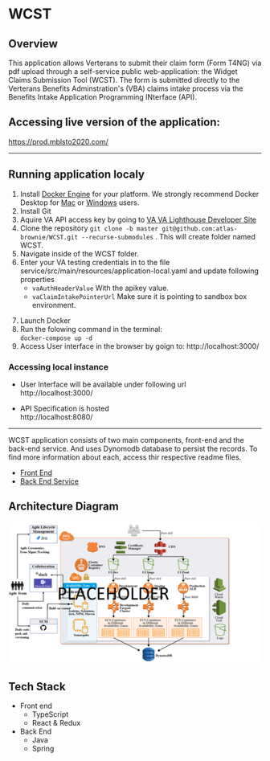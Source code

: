 # WCST

## Overview
This application allows Verterans to submit their claim form (Form T4NG) via pdf upload through a self-service public web-application: the Widget Claims Submission Tool (WCST). 
The form is submitted directly to the Verterans Benefits Adminstration's (VBA) claims intake process via the Benefits Intake Application Programming INterface (API).


## Accessing live version of the application:  
https://prod.mblsto2020.com/


---

## Running application localy

1. Install [Docker Engine](https://docs.docker.com/engine/install/) for your platform. We strongly recommend Docker Desktop for [Mac](https://docs.docker.com/engine/install/) or [Windows](https://docs.docker.com/docker-for-windows/install/) users.
2. Install Git
3. Aquire VA API access key by going to [VA VA Lighthouse Developer Site](https://developer.va.gov/apply)
4. Clone the repository  `git clone -b master git@github.com:atlas-brownie/WCST.git --recurse-submodules` . This will create folder named WCST.
4. Navigate inside of the WCST folder.
5. Enter your VA testing credentials in to the file service/src/main/resources/application-local.yaml and update following properties
   - `vaAuthHeaderValue` With the apikey value.
   - `vaClaimIntakePointerUrl` Make sure it is pointing to sandbox box environment.
7) Launch Docker
8) Run the folowing command in the terminal:   
     `docker-compose up -d`
9) Access User interface in the browser by goign to: http://localhost:3000/
    

### Accessing local instance

* User Interface will be available under following url  
http://localhost:3000/

* API Specification is hosted   
http://localhost:8080/


---

WCST application consists of two main components, front-end and the back-end service. And uses Dynomodb database to persist the records.
To find more information about each, access thir respective readme files.
* [Front End](ui/README.md)
* [Back End Service](service/README.md)

## Architecture Diagram
![Architecture](assets/Architecture_Tools.png)

## Tech Stack
* Front end
  * TypeScript
  * React & Redux
* Back End 
  * Java 
  * Spring
